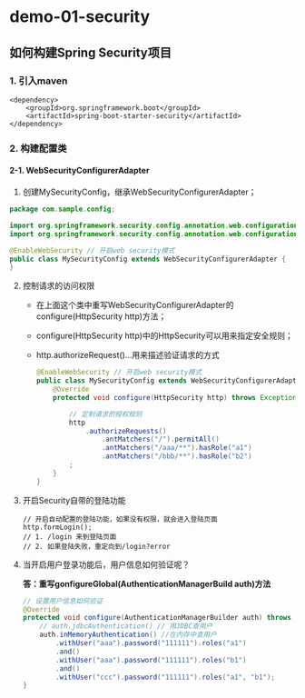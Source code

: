 # demo-01-security





## 如何构建Spring Security项目

### 1. 引入maven

```
<dependency>
    <groupId>org.springframework.boot</groupId>
    <artifactId>spring-boot-starter-security</artifactId>
</dependency>
```

### 2. 构建配置类

#### 2-1. WebSecurityConfigurerAdapter

1. 创建MySecurityConfig，继承WebSecurityConfigurerAdapter；

```java
package com.sample.config;

import org.springframework.security.config.annotation.web.configuration.EnableWebSecurity;
import org.springframework.security.config.annotation.web.configuration.WebSecurityConfigurerAdapter;

@EnableWebSecurity // 开启web security模式
public class MySecurityConfig extends WebSecurityConfigurerAdapter {
}
```

2. 控制请求的访问权限

   * 在上面这个类中重写WebSecurityConfigurerAdapter的configure(HttpSecurity http)方法；

   * configure(HttpSecurity http)中的HttpSecurity可以用来指定安全规则；

   * http.authorizeRequest()...用来描述验证请求的方式

     ```java
     @EnableWebSecurity // 开启web security模式
     public class MySecurityConfig extends WebSecurityConfigurerAdapter {
         @Override
         protected void configure(HttpSecurity http) throws Exception {
     
             // 定制请求的授权规则
             http
                 .authorizeRequests()
                     .antMatchers("/").permitAll()
                     .antMatchers("/aaa/**").hasRole("a1")
                     .antMatchers("/bbb/**").hasRole("b2")
             ;
         }
     }
     ```

3. 开启Security自带的登陆功能

   ```
   // 开启自动配置的登陆功能，如果没有权限，就会进入登陆页面
   http.formLogin();
   // 1. /login 来到登陆页面
   // 2. 如果登陆失败，重定向到/login?error
   ```

4. 当开启用户登录功能后，用户信息如何验证呢？ 

   **答：重写gonfigureGlobal(AuthenticationManagerBuild auth)方法**

   ```java
   // 设置用户信息如何验证
   @Override
   protected void configure(AuthenticationManagerBuilder auth) throws Exception {
       // auth.jdbcAuthentication() // 用JDBC查用户
       auth.inMemoryAuthentication() //在内存中查用户
           .withUser("aaa").password("111111").roles("a1")
           .and()
           .withUser("aaa").password("111111").roles("b1")
           .and()
           .withUser("ccc").password("111111").roles("a1", "b1");
   }
   ```



